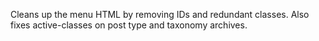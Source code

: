 Cleans up the menu HTML by removing IDs and redundant classes. Also fixes active-classes on post type and taxonomy archives.
